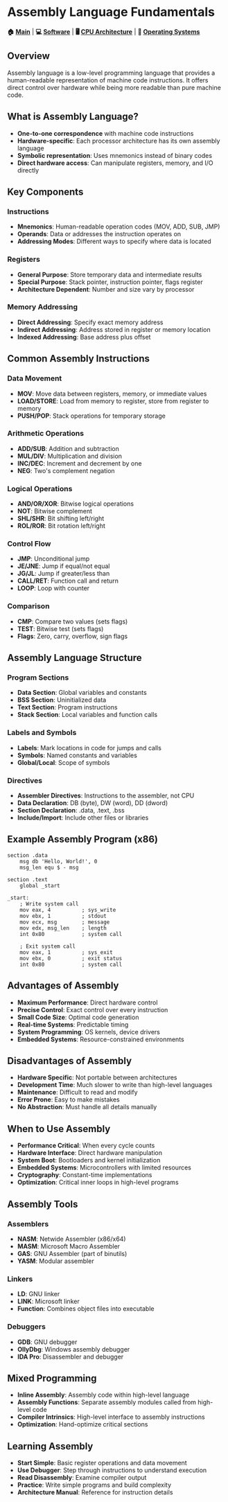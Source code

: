 # Assembly Language Fundamentals

**🏠 [Main](../../README.md)** | **💻 [Software](../README.md)** | **🖥️ [CPU Architecture](../../01-Hardware/03-Processors/CPU-Architecture.md)** | **🔧 [Operating Systems](../02-Operating-Systems/)**

## Overview
Assembly language is a low-level programming language that provides a human-readable representation of machine code instructions. It offers direct control over hardware while being more readable than pure machine code.

## What is Assembly Language?
- **One-to-one correspondence** with machine code instructions
- **Hardware-specific**: Each processor architecture has its own assembly language
- **Symbolic representation**: Uses mnemonics instead of binary codes
- **Direct hardware access**: Can manipulate registers, memory, and I/O directly

## Key Components

### Instructions
- **Mnemonics**: Human-readable operation codes (MOV, ADD, SUB, JMP)
- **Operands**: Data or addresses the instruction operates on
- **Addressing Modes**: Different ways to specify where data is located

### Registers
- **General Purpose**: Store temporary data and intermediate results
- **Special Purpose**: Stack pointer, instruction pointer, flags register
- **Architecture Dependent**: Number and size vary by processor

### Memory Addressing
- **Direct Addressing**: Specify exact memory address
- **Indirect Addressing**: Address stored in register or memory location
- **Indexed Addressing**: Base address plus offset

## Common Assembly Instructions

### Data Movement
- **MOV**: Move data between registers, memory, or immediate values
- **LOAD/STORE**: Load from memory to register, store from register to memory
- **PUSH/POP**: Stack operations for temporary storage

### Arithmetic Operations
- **ADD/SUB**: Addition and subtraction
- **MUL/DIV**: Multiplication and division
- **INC/DEC**: Increment and decrement by one
- **NEG**: Two's complement negation

### Logical Operations
- **AND/OR/XOR**: Bitwise logical operations
- **NOT**: Bitwise complement
- **SHL/SHR**: Bit shifting left/right
- **ROL/ROR**: Bit rotation left/right

### Control Flow
- **JMP**: Unconditional jump
- **JE/JNE**: Jump if equal/not equal
- **JG/JL**: Jump if greater/less than
- **CALL/RET**: Function call and return
- **LOOP**: Loop with counter

### Comparison
- **CMP**: Compare two values (sets flags)
- **TEST**: Bitwise test (sets flags)
- **Flags**: Zero, carry, overflow, sign flags

## Assembly Language Structure

### Program Sections
- **Data Section**: Global variables and constants
- **BSS Section**: Uninitialized data
- **Text Section**: Program instructions
- **Stack Section**: Local variables and function calls

### Labels and Symbols
- **Labels**: Mark locations in code for jumps and calls
- **Symbols**: Named constants and variables
- **Global/Local**: Scope of symbols

### Directives
- **Assembler Directives**: Instructions to the assembler, not CPU
- **Data Declaration**: DB (byte), DW (word), DD (dword)
- **Section Declaration**: .data, .text, .bss
- **Include/Import**: Include other files or libraries

## Example Assembly Program (x86)
```assembly
section .data
    msg db 'Hello, World!', 0
    msg_len equ $ - msg

section .text
    global _start

_start:
    ; Write system call
    mov eax, 4          ; sys_write
    mov ebx, 1          ; stdout
    mov ecx, msg        ; message
    mov edx, msg_len    ; length
    int 0x80            ; system call

    ; Exit system call
    mov eax, 1          ; sys_exit
    mov ebx, 0          ; exit status
    int 0x80            ; system call
```

## Advantages of Assembly
- **Maximum Performance**: Direct hardware control
- **Precise Control**: Exact control over every instruction
- **Small Code Size**: Optimal code generation
- **Real-time Systems**: Predictable timing
- **System Programming**: OS kernels, device drivers
- **Embedded Systems**: Resource-constrained environments

## Disadvantages of Assembly
- **Hardware Specific**: Not portable between architectures
- **Development Time**: Much slower to write than high-level languages
- **Maintenance**: Difficult to read and modify
- **Error Prone**: Easy to make mistakes
- **No Abstraction**: Must handle all details manually

## When to Use Assembly
- **Performance Critical**: When every cycle counts
- **Hardware Interface**: Direct hardware manipulation
- **System Boot**: Bootloaders and kernel initialization
- **Embedded Systems**: Microcontrollers with limited resources
- **Cryptography**: Constant-time implementations
- **Optimization**: Critical inner loops in high-level programs

## Assembly Tools

### Assemblers
- **NASM**: Netwide Assembler (x86/x64)
- **MASM**: Microsoft Macro Assembler
- **GAS**: GNU Assembler (part of binutils)
- **YASM**: Modular assembler

### Linkers
- **LD**: GNU linker
- **LINK**: Microsoft linker
- **Function**: Combines object files into executable

### Debuggers
- **GDB**: GNU debugger
- **OllyDbg**: Windows assembly debugger
- **IDA Pro**: Disassembler and debugger

## Mixed Programming
- **Inline Assembly**: Assembly code within high-level language
- **Assembly Functions**: Separate assembly modules called from high-level code
- **Compiler Intrinsics**: High-level interface to assembly instructions
- **Optimization**: Hand-optimize critical sections

## Learning Assembly
- **Start Simple**: Basic register operations and data movement
- **Use Debugger**: Step through instructions to understand execution
- **Read Disassembly**: Examine compiler output
- **Practice**: Write simple programs and build complexity
- **Architecture Manual**: Reference for instruction details
